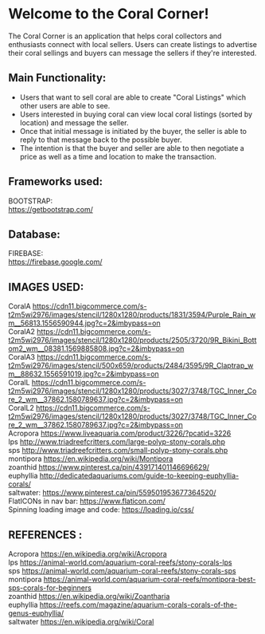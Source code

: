 
# Welcome to the Coral Corner!

The Coral Corner is an application that helps coral collectors and enthusiasts connect with local sellers. Users can create listings to advertise their coral sellings and buyers can message the sellers if they're interested.  

## Main Functionality:
* Users that want to sell coral are able to create "Coral Listings" which other users are able to see.
* Users interested in buying coral can view local coral listings (sorted by location) and message the seller.
* Once that initial message is initiated by the buyer, the seller is able to reply to that message back to the possible buyer.
* The intention is that the buyer and seller are able to then negotiate a price as well as a time and location to make the transaction.


## Frameworks used:
BOOTSTRAP:  
https://getbootstrap.com/

## Database:
FIREBASE:  
https://firebase.google.com/  


## IMAGES USED:  
CoralA 
https://cdn11.bigcommerce.com/s-t2m5wi2976/images/stencil/1280x1280/products/1831/3594/Purple_Rain_wm__56813.1556590944.jpg?c=2&imbypass=on  
CoralA2 
https://cdn11.bigcommerce.com/s-t2m5wi2976/images/stencil/1280x1280/products/2505/3720/9R_Bikini_Bottom2_wm__08381.1569885808.jpg?c=2&imbypass=on  
CoralA3 
https://cdn11.bigcommerce.com/s-t2m5wi2976/images/stencil/500x659/products/2484/3595/9R_Claptrap_wm__88632.1556591019.jpg?c=2&imbypass=on  
CoralL 
https://cdn11.bigcommerce.com/s-t2m5wi2976/images/stencil/1280x1280/products/3027/3748/TGC_Inner_Core_2_wm__37862.1580789637.jpg?c=2&imbypass=on  
CoralL2 
https://cdn11.bigcommerce.com/s-t2m5wi2976/images/stencil/1280x1280/products/3027/3748/TGC_Inner_Core_2_wm__37862.1580789637.jpg?c=2&imbypass=on  
Acropora 
https://www.liveaquaria.com/product/3226/?pcatid=3226  
lps 
http://www.triadreefcritters.com/large-polyp-stony-corals.php  
sps 
http://www.triadreefcritters.com/small-polyp-stony-corals.php  
montipora 
https://en.wikipedia.org/wiki/Montipora  
zoanthid 
https://www.pinterest.ca/pin/439171401146696629/  
euphyllia 
http://dedicatedaquariums.com/guide-to-keeping-euphyllia-corals/  
saltwater: 
https://www.pinterest.ca/pin/559501953677364520/  
FlatICONs in nav bar: https://www.flaticon.com/  
Spinning loading image and code: https://loading.io/css/

## REFERENCES :  
Acropora 
https://en.wikipedia.org/wiki/Acropora  
lps 
https://animal-world.com/aquarium-coral-reefs/stony-corals-lps  
sps 
https://animal-world.com/aquarium-coral-reefs/stony-corals-sps  
montipora 
https://animal-world.com/aquarium-coral-reefs/montipora-best-sps-corals-for-beginners  
zoanthid 
https://en.wikipedia.org/wiki/Zoantharia  
euphyllia 
https://reefs.com/magazine/aquarium-corals-corals-of-the-genus-euphyllia/  
saltwater 
https://en.wikipedia.org/wiki/Coral  

